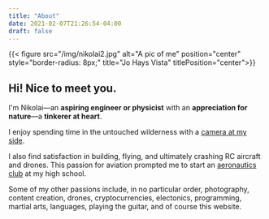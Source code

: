 ```yaml
---
title: "About"
date: 2021-02-07T21:26:54-04:00
draft: false
---
```

{{< figure src="/img/nikolai2.jpg" alt="A pic of me" position="center" style="border-radius: 8px;" title="Jo Hays Vista" titlePosition="center">}}

## Hi! Nice to meet you.

I'm Nikolai—an **aspiring engineer or physicist** with an **appreciation for nature**—a **tinkerer at heart**.

I enjoy spending time in the untouched wilderness with a [camera at my side](/gallery).

I also find satisfaction in building, flying, and ultimately crashing RC aircraft and drones. This passion for aviation prompted me to start an [aeronautics club](https://shmac.netlify.app/) at my high school.

Some of my other passions include, in no particular order, photography, content creation, drones, cryptocurrencies, electonics, programming, martial arts, languages, playing the guitar, and of course this website.
